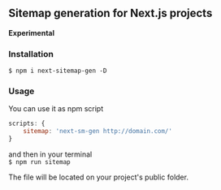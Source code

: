 ## Sitemap generation for Next.js projects

**Experimental**

### Installation

`$ npm i next-sitemap-gen -D`

### Usage

You can use it as npm script

```js
scripts: {
    sitemap: 'next-sm-gen http://domain.com/'
}
```

and then in your terminal    
`$ npm run sitemap`  

The file will be located on your project's public folder.